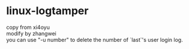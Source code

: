 # linux-logtamper
copy from xi4oyu<br>
modify by zhangwei<br>
you can use "-u number" to delete the number of \`last\`'s user login log.
